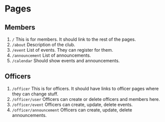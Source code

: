 # Pages

## Members
1. `/` This is for members. It should link to the rest of the pages.
2. `/about` Description of the club.
3. `/event` List of events. They can register for them.
4. `/announcement` List of announcements.
5. `/calendar` Should show events and announcements.

## Officers
1. `/officer` This is for officers. It should have links to officer pages where they can change stuff.
2. `/officer/user` Officers can create or delete officers and members here.
3. `/officer/event` Officers can create, update, delete events.
4. `/officer/announcement` Officers can create, update, delete announcements.